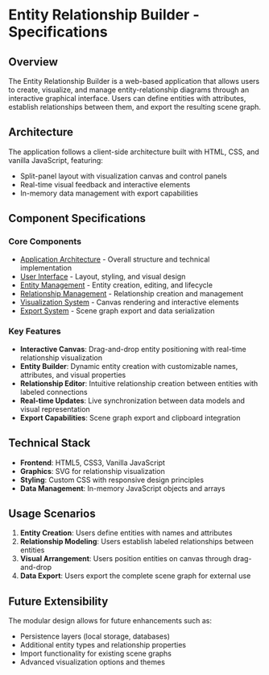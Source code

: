 # Entity Relationship Builder - Specifications

## Overview
The Entity Relationship Builder is a web-based application that allows users to create, visualize, and manage entity-relationship diagrams through an interactive graphical interface. Users can define entities with attributes, establish relationships between them, and export the resulting scene graph.

## Architecture
The application follows a client-side architecture built with HTML, CSS, and vanilla JavaScript, featuring:
- Split-panel layout with visualization canvas and control panels
- Real-time visual feedback and interactive elements
- In-memory data management with export capabilities

## Component Specifications

### Core Components
- [Application Architecture](./specs/architecture.md) - Overall structure and technical implementation
- [User Interface](./specs/user-interface.md) - Layout, styling, and visual design
- [Entity Management](./specs/entity-management.md) - Entity creation, editing, and lifecycle
- [Relationship Management](./specs/relationship-management.md) - Relationship creation and management
- [Visualization System](./specs/visualization.md) - Canvas rendering and interactive elements
- [Export System](./specs/export-system.md) - Scene graph export and data serialization

### Key Features
- **Interactive Canvas**: Drag-and-drop entity positioning with real-time relationship visualization
- **Entity Builder**: Dynamic entity creation with customizable names, attributes, and visual properties
- **Relationship Editor**: Intuitive relationship creation between entities with labeled connections
- **Real-time Updates**: Live synchronization between data models and visual representation
- **Export Capabilities**: Scene graph export and clipboard integration

## Technical Stack
- **Frontend**: HTML5, CSS3, Vanilla JavaScript
- **Graphics**: SVG for relationship visualization
- **Styling**: Custom CSS with responsive design principles
- **Data Management**: In-memory JavaScript objects and arrays

## Usage Scenarios
1. **Entity Creation**: Users define entities with names and attributes
2. **Relationship Modeling**: Users establish labeled relationships between entities
3. **Visual Arrangement**: Users position entities on canvas through drag-and-drop
4. **Data Export**: Users export the complete scene graph for external use

## Future Extensibility
The modular design allows for future enhancements such as:
- Persistence layers (local storage, databases)
- Additional entity types and relationship properties
- Import functionality for existing scene graphs
- Advanced visualization options and themes 